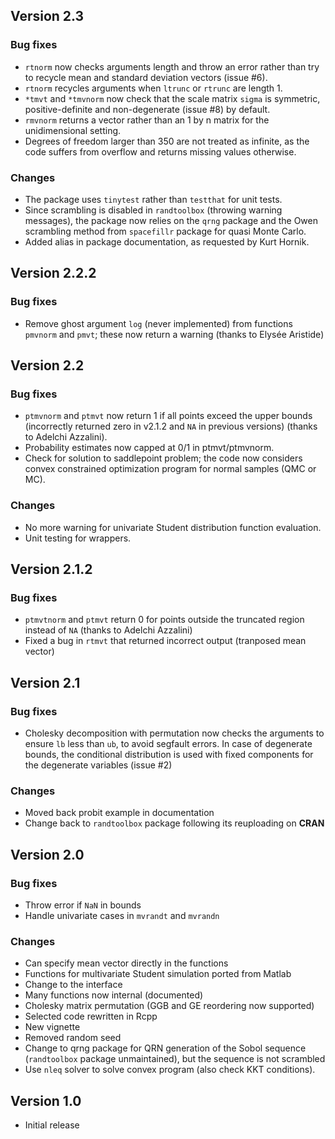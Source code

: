 ## Version 2.3

### Bug fixes

- `rtnorm` now checks arguments length and throw an error rather than try to recycle mean and standard deviation vectors (issue #6).
- `rtnorm` recycles arguments when `ltrunc` or `rtrunc` are length 1.
- `*tmvt` and `*tmvnorm` now check that the scale matrix `sigma` is symmetric, positive-definite and non-degenerate (issue #8) by default.
- `rmvnorm` returns a vector rather than an 1 by n matrix for the unidimensional setting.
- Degrees of freedom larger than 350 are not treated as infinite, as the code suffers from overflow and returns missing values otherwise.

### Changes

- The package uses `tinytest` rather than `testthat` for unit tests.
- Since scrambling is disabled in `randtoolbox` (throwing warning messages), the package now relies on the `qrng` package and the Owen scrambling method from `spacefillr` package for quasi Monte Carlo.
- Added alias in package documentation, as requested by Kurt Hornik.

## Version 2.2.2

### Bug fixes

- Remove ghost argument `log` (never implemented) from functions `pmvnorm` and `pmvt`; these now return a warning (thanks to Elysée Aristide)


## Version 2.2

### Bug fixes

- `ptmvnorm` and `ptmvt` now return 1 if all points exceed the upper bounds (incorrectly returned zero in v2.1.2 and `NA` in previous versions) (thanks to Adelchi Azzalini).
- Probability estimates now capped at 0/1 in ptmvt/ptmvnorm.
- Check for solution to saddlepoint problem; the code now considers convex constrained optimization program for normal samples (QMC or MC).

### Changes

- No more warning for univariate Student distribution function evaluation.
- Unit testing for wrappers.

## Version 2.1.2

### Bug fixes 

- `ptmvtnorm` and `ptmvt` return 0 for points outside the truncated region instead of `NA` (thanks to Adelchi Azzalini)
- Fixed a bug in `rtmvt` that returned incorrect output (tranposed mean vector)


## Version 2.1

### Bug fixes

- Cholesky decomposition with permutation now checks the arguments to ensure `lb` less than `ub`, to avoid segfault errors. In case of degenerate bounds, the conditional distribution is used with fixed components for the degenerate variables (issue #2)

### Changes 

- Moved back probit example in documentation
- Change back to `randtoolbox` package following its reuploading on **CRAN**

## Version 2.0

### Bug fixes

- Throw error if `NaN` in bounds
- Handle univariate cases in `mvrandt` and `mvrandn`

### Changes

- Can specify mean vector directly in the functions
- Functions for multivariate Student simulation ported from Matlab
- Change to the interface
- Many functions now internal (documented)
- Cholesky matrix permutation (GGB and GE reordering now supported)
- Selected code rewritten in Rcpp
- New vignette
- Removed random seed
- Change to qrng package for QRN generation of the Sobol sequence (`randtoolbox` package unmaintained), but the sequence is not scrambled
- Use `nleq` solver to solve convex program (also check KKT conditions).

## Version 1.0

- Initial release

